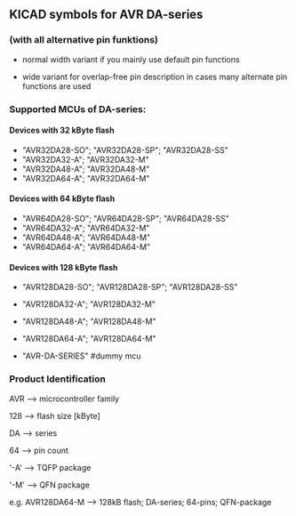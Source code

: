 ## KICAD symbols for AVR DA-series ##
### (with all alternative pin funktions) ###

* normal width variant if you mainly use default pin functions

* wide variant for overlap-free pin description in cases many alternate pin functions are used

### Supported MCUs of DA-series: ###

#### Devices with 32 kByte flash ####
* "AVR32DA28-SO"; "AVR32DA28-SP"; "AVR32DA28-SS"
* "AVR32DA32-A"; "AVR32DA32-M"
* "AVR32DA48-A"; "AVR32DA48-M"
* "AVR32DA64-A"; "AVR32DA64-M"

#### Devices with 64 kByte flash ####
* "AVR64DA28-SO"; "AVR64DA28-SP"; "AVR64DA28-SS"
* "AVR64DA32-A"; "AVR64DA32-M"
* "AVR64DA48-A"; "AVR64DA48-M"
* "AVR64DA64-A"; "AVR64DA64-M"

#### Devices with 128 kByte flash ####
* "AVR128DA28-SO"; "AVR128DA28-SP"; "AVR128DA28-SS"
* "AVR128DA32-A"; "AVR128DA32-M"
* "AVR128DA48-A"; "AVR128DA48-M"
* "AVR128DA64-A"; "AVR128DA64-M"

* "AVR-DA-SERIES" #dummy mcu

### Product Identification ###

AVR --> microcontroller family

128 --> flash size [kByte]

DA --> series

64 --> pin count

'-A' --> TQFP package

'-M' --> QFN  package

e.g. AVR128DA64-M --> 128kB flash; DA-series; 64-pins; QFN-package
